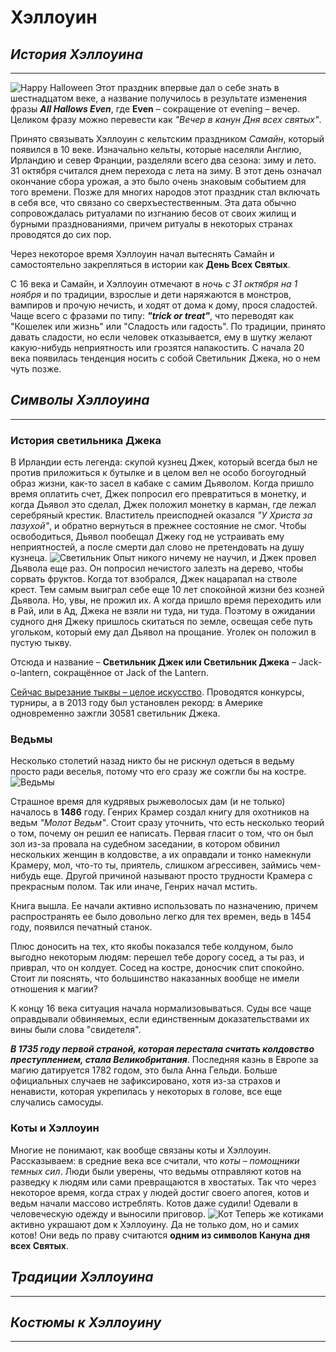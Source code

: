 # **Хэллоуин**

## _История Хэллоуина_
---
![Happy Halloween](2.jpeg)
Этот праздник впервые дал о себе знать в шестнадцатом веке, а название получилось в результате изменения фразы **_All Hallows Even_**, где __Even__ – сокращение от evening – вечер. Целиком фразу можно перевести как *"Вечер в канун Дня всех святых"*.

Принято связывать Хэллоуин с кельтским праздником _Самайн_, который появился в 10 веке. Изначально кельты, которые населяли Англию, Ирландию и север Франции, разделяли всего два сезона: зиму и лето. 31 октября считался днем перехода с лета на зиму. В этот день означал окончание сбора урожая, а это было очень знаковым событием для того времени. Позже для многих народов этот праздник стал включать в себя все, что связано со сверхъестественным. Эта дата обычно сопровождалась ритуалами по изгнанию бесов от своих жилищ и бурными празднованиями, причем ритуалы в некоторых странах проводятся до сих пор.

Через некоторое время Хэллоуин начал вытеснять Самайн и самостоятельно закрепляться в истории как **День Всех Святых**.

С 16 века и Самайн, и Хэллоуин отмечают в _ночь с 31 октября на 1 ноября_ и по традиции, взрослые и дети наряжаются в монстров, вампиров и прочую нечисть, и ходят от дома к дому, прося сладостей. Чаще всего с фразами по типу: _**"trick or treat"**_, что переводят как "Кошелек или жизнь" или "Сладость или гадость". По традиции, принято давать сладости, но если человек отказывается, ему в шутку желают какую-нибудь неприятность или грозятся напакостить. С начала 20 века появилась тенденция носить с собой Светильник Джека, но о нем чуть позже.

## _Символы Хэллоуина_
---
### **История светильника Джека**
В Ирландии есть легенда: скупой кузнец Джек, который всегда был не против приложиться к бутылке и в целом вел не особо богоугодный образ жизни, как-то засел в кабаке с самим Дьяволом. Когда пришло время оплатить счет, Джек попросил его превратиться в монетку, и когда Дьявол это сделал, Джек положил монетку в карман, где лежал серебряный крестик. Властитель преисподней оказался *"У Христа за пазухой"*, и обратно вернуться в прежнее состояние не смог. Чтобы освободиться, Дьявол пообещал Джеку год не устраивать ему неприятностей, а после смерти дал слово не претендовать на душу кузнеца.
![Светильник](1.jpg)
Опыт никого ничему не научил, и Джек провел Дьявола еще раз. Он попросил нечистого залезть на дерево, чтобы сорвать фруктов. Когда тот взобрался, Джек нацарапал на стволе крест. Тем самым выиграл себе еще 10 лет спокойной жизни без козней Дьявола. Но, увы, не прожил их. А когда пришло время переходить или в Рай, или в Ад, Джека не взяли ни туда, ни туда. Поэтому в ожидании судного дня Джеку пришлось скитаться по земле, освещая себе путь угольком, который ему дал Дьявол на прощание. Уголек он положил в пустую тыкву.

Отсюда и название – __Светильник Джек или Светильник Джека__ – Jack-o-lantern, сокращённое от Jack of the Lantern.

[Сейчас вырезание тыквы – целое искусство](https://youtu.be/sdjwmQ6qb8U). Проводятся конкурсы, турниры, а в 2013 году был установлен рекорд: в Америке одновременно зажгли 30581 светильник Джека.
### **Ведьмы**
Несколько столетий назад никто бы не рискнул одеться в ведьму просто ради веселья, потому что его сразу же сожгли бы на костре.
![Ведьмы](4.jpg)

Страшное время для кудрявых рыжеволосых дам (и не только) началось в **1486** году. Генрих Крамер создал книгу для охотников на ведьм *"Молот Ведьм"*. Стоит сразу уточнить, что есть несколько теорий о том, почему он решил ее написать. Первая гласит о том, что он был зол из-за провала на судебном заседании, в котором обвинил нескольких женщин в колдовстве, а их оправдали и тонко намекнули Крамеру, мол, что-то ты, приятель, слишком агрессивен, займись чем-нибудь еще. Другой причиной называют просто трудности Крамера с прекрасным полом. Так или иначе, Генрих начал мстить.

Книга вышла. Ее начали активно использовать по назначению, причем распространять ее было довольно легко для тех времен, ведь в 1454 году, появился печатный станок.

Плюс доносить на тех, кто якобы показался тебе колдуном, было выгодно некоторым людям: перешел тебе дорогу сосед, а ты раз, и приврал, что он колдует. Сосед на костре, доносчик спит спокойно. Стоит ли пояснять, что большинство наказанных вообще не имели отношения к магии?

К концу 16 века ситуация начала нормализовываться. Суды все чаще оправдывали обвиняемых, если единственным доказательствами их вины были слова "свидетеля".

**_В 1735 году первой страной, которая перестала считать колдовство преступлением, стала Великобритания_**. Последняя казнь в Европе за магию датируется 1782 годом, это была Анна Гельди. Больше официальных случаев не зафиксировано, хотя из-за страхов и ненависти, которая укрепилась у некоторых в голове, все еще случались самосуды.

### **Коты и Хэллоуин**
Многие не понимают, как вообще связаны коты и Хэллоуин. Рассказываем: в средние века все считали, что *коты – помощники темных сил*. Люди были уверены, что ведьмы отправляют котов на разведку к людям или сами превращаются в хвостатых. Так что через некоторое время, когда страх у людей достиг своего апогея, котов и ведьм начали массово истреблять. Котов даже судили! Одевали в человеческую одежду и выносили приговор.
![Кот](3.jpg)
Теперь же котиками активно украшают дом к Хэллоуину. Да не только дом, но и самих котов! Они ведь по праву считаются **одним из символов Кануна дня всех Святых**.
## _Традиции Хэллоуина_
---

## _Костюмы к Хэллоуину_
---
